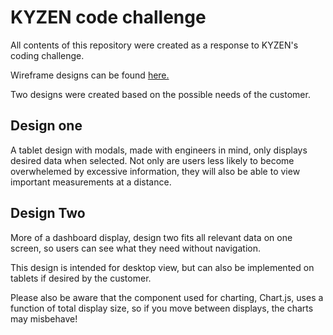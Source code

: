 # KYZEN code challenge

All contents of this repository were created as a response to KYZEN's coding challenge.


Wireframe designs can be found [here.](https://www.figma.com/file/Vu5ap2a8AdQ3igWGTKRl4D/KYZEN-Challenge?node-id=0%3A1)

Two designs were created based on the possible needs of the customer.

## Design one

A tablet design with modals, made with engineers in mind, only displays desired data when selected. Not only are users less likely to become overwhelemed by excessive information, they will also be able to view important measurements at a distance.


## Design Two

More of a dashboard display, design two fits all relevant data on one screen, so users can see what they need without navigation.

This design is intended for desktop view, but can also be implemented on tablets if desired by the customer.


Please also be aware that the component used for charting, Chart.js, uses a function of total display size, so if you move between displays, the charts may misbehave!